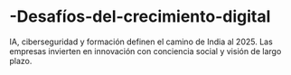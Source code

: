 # -Desafíos-del-crecimiento-digital
IA, ciberseguridad y formación definen el camino de India al 2025. Las empresas invierten en innovación con conciencia social y visión de largo plazo.
